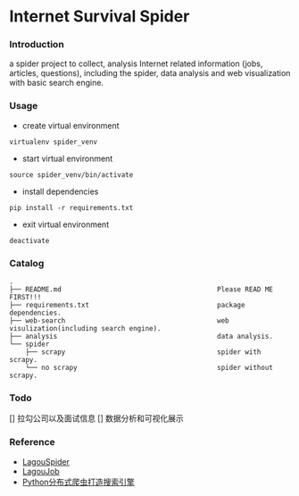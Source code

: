 # Internet Survival Spider

### Introduction

a spider project to collect, analysis Internet related information (jobs, articles, questions), including the spider, data analysis and web visualization with basic search engine.

### Usage

* create virtual environment

```shell
virtualenv spider_venv
```

* start virtual environment

```shell
source spider_venv/bin/activate
```

* install dependencies

```shell
pip install -r requirements.txt
```

* exit virtual environment

```shell
deactivate
```

### Catalog

```
.
├── README.md                                       Please READ ME FIRST!!!
├── requirements.txt                                package dependencies.
├── web-search                                      web visulization(including search engine).
├── analysis                                        data analysis.
└── spider           
    ├── scrapy                                      spider with scrapy.
    └── no scrapy                                   spider without scrapy.
```

### Todo

[] 拉勾公司以及面试信息
[] 数据分析和可视化展示


### Reference

* [LagouSpider](https://github.com/nnngu/LagouSpider)
* [LagouJob](https://github.com/lucasxlu/LagouJob)
* [Python分布式爬虫打造搜索引擎](http://coding.imooc.com/class/92.html)

